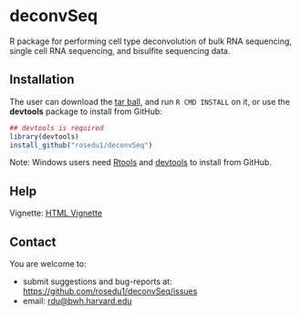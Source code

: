 # deconvSeq

R package for performing cell type deconvolution of bulk RNA sequencing, single cell RNA sequencing, and bisulfite sequencing data.

## Installation

The user can download the [tar ball](https://github.com/rosedu1/deconvSeq/tarball/current/), and run `R CMD INSTALL` on it, or use the **devtools** package to install from GitHub:

```r
## devtools is required
library(devtools)
install_github("rosedu1/deconvSeq")
```

Note: Windows users need [Rtools](https://cran.r-project.org/bin/windows/Rtools/) and [devtools](http://CRAN.R-project.org/package=devtools) to install from GitHub.


## Help

Vignette: [HTML Vignette](https://rosedu1.github.io/deconvSeq/deconvSeq_vignette.html)
 
## Contact

You are welcome to:
* submit suggestions and bug-reports at: <https://github.com/rosedu1/deconvSeq/issues>
* email: <rdu@bwh.harvard.edu>

